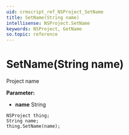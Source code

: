 ```yaml
---
uid: crmscript_ref_NSProject_SetName
title: SetName(String name)
intellisense: NSProject.SetName
keywords: NSProject, GetName
so.topic: reference
---
```


# SetName(String name)

Project name

**Parameter:** 
* **name** String

```crmscript
NSProject thing;
String name;
thing.SetName(name);
```

